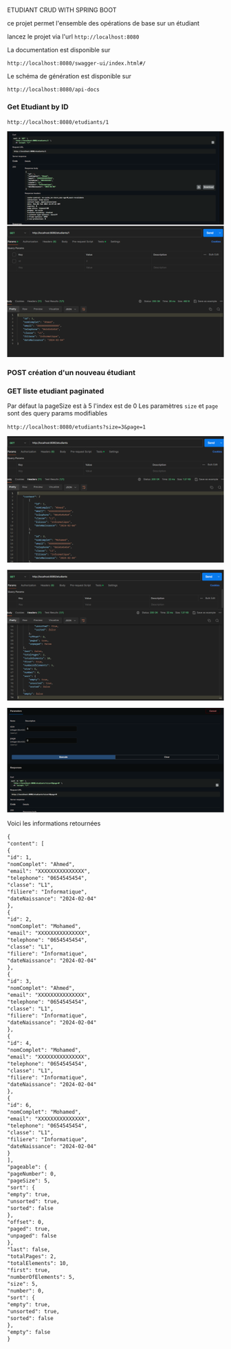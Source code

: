 ETUDIANT CRUD WITH SPRING BOOT
 
ce projet permet l'ensemble des opérations de base sur un étudiant

lancez le projet via l'url 
    `http://localhost:8080`

La documentation est disponible sur

    http://localhost:8080/swagger-ui/index.html#/
Le schéma de génération est disponible sur     

    http://localhost:8080/api-docs

### Get Etudiant by ID

`http://localhost:8080/etudiants/1`

![img.png](img.png)
![img_1.png](img_1.png)

### POST création d'un nouveau étudiant

### GET liste etudiant paginated

Par défaut la pageSize est à 5 l'index est de 0
Les paramètres `size` et `page` sont des query params modifiables


`http://localhost:8080/etudiants?size=3&page=1`

![img_2.png](img_2.png)

![img_3.png](img_3.png)

![img_4.png](img_4.png)

Voici les informations retournées 

    {
    "content": [
    {
    "id": 1,
    "nomComplet": "Ahmed",
    "email": "XXXXXXXXXXXXXXX",
    "telephone": "0654545454",
    "classe": "L1",
    "filiere": "Informatique",
    "dateNaissance": "2024-02-04"
    },
    {
    "id": 2,
    "nomComplet": "Mohamed",
    "email": "XXXXXXXXXXXXXXX",
    "telephone": "0654545454",
    "classe": "L1",
    "filiere": "Informatique",
    "dateNaissance": "2024-02-04"
    },
    {
    "id": 3,
    "nomComplet": "Ahmed",
    "email": "XXXXXXXXXXXXXXX",
    "telephone": "0654545454",
    "classe": "L1",
    "filiere": "Informatique",
    "dateNaissance": "2024-02-04"
    },
    {
    "id": 4,
    "nomComplet": "Mohamed",
    "email": "XXXXXXXXXXXXXXX",
    "telephone": "0654545454",
    "classe": "L1",
    "filiere": "Informatique",
    "dateNaissance": "2024-02-04"
    },
    {
    "id": 6,
    "nomComplet": "Mohamed",
    "email": "XXXXXXXXXXXXXXX",
    "telephone": "0654545454",
    "classe": "L1",
    "filiere": "Informatique",
    "dateNaissance": "2024-02-04"
    }
    ],
    "pageable": {
    "pageNumber": 0,
    "pageSize": 5,
    "sort": {
    "empty": true,
    "unsorted": true,
    "sorted": false
    },
    "offset": 0,
    "paged": true,
    "unpaged": false
    },
    "last": false,
    "totalPages": 2,
    "totalElements": 10,
    "first": true,
    "numberOfElements": 5,
    "size": 5,
    "number": 0,
    "sort": {
    "empty": true,
    "unsorted": true,
    "sorted": false
    },
    "empty": false
    }
